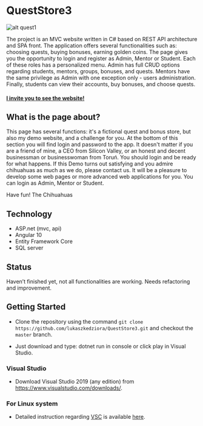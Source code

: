 # QuestStore3

![alt quest1](http://www.lukaszkedziora.com/wp-content/uploads/2020/09/qs1.jpg)

The project is an MVC website written in C# based on REST API architecture and SPA front. The application offers several functionalities such as: choosing  quests, buying bonuses, earning golden coins. The page gives you the opportunity to login and register as Admin, Mentor or Student. Each of these roles has a personalized menu. Admin has full CRUD options regarding students, mentors, groups, bonuses, and quests. Mentors have the same privilege as Admin with one exception only - users administration. Finally, students can view their accounts, buy bonuses, and choose quests.     

#### [I invite you to see the website!](http://queststore.hostingasp.pl/)

## What is the page about?

This page has several functions: it's a fictional quest and bonus store, but also my demo website, and a challenge for you. At the bottom of this section you will find login and password to the app. It doesn't matter if you are a friend of mine, a CEO from Silicon Valley, or an honest and decent businessman or businesswoman from Toruń. You should login and be ready for what happens. If this Demo turns out satisfying and you admire chihuahuas as much as we do, please contact us. It will be a pleasure to develop some web pages or more advanced web applications for you. You can login as Admin, Mentor or Student. 

Have fun! 
The Chihuahuas

## Technology 
- ASP.net (mvc, api)
- Angular 10
- Entity Framework Core
- SQL server

## Status
Haven’t finished yet, not all functionalities are working. Needs refactoring and improvement.


## Getting Started

- Clone the repository using the command `git clone https://github.com/lukaszkedziora/QuestStore3.git` and checkout the `master` branch.

- Just download and type: dotnet run in console or click play in Visual Studio.

### Visual Studio

- Download Visual Studio 2019 (any edition) from <https://www.visualstudio.com/downloads/>.

### For Linux system

- Detailed instruction regarding [VSC](https://code.visualstudio.com/docs/setup/linux) is available [here](https://docs.microsoft.com/en-us/dotnet/core/install/linux-ubuntu).

